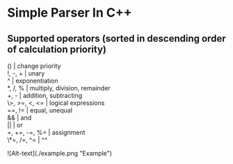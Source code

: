 # Simple Parser In C++
## Supported operators (sorted in descending order of calculation priority)
<p>
()            | change priority <br>
!, -, +       | unary<br>
^             | exponentiation<br>
*, /, %       | multiply, division, remainder<br>
+, -          | addition, subtracting<br>
\>, >=, <, <= | logical expressions<br>
==, !=        | equal, unequal<br>
&&            | and<br>
||            | or<br>
=, +=, -=, %= | assignment<br>
\*=, /=, ^=   | ^^<br>
</p>
![Alt-text](./example.png "Example")


